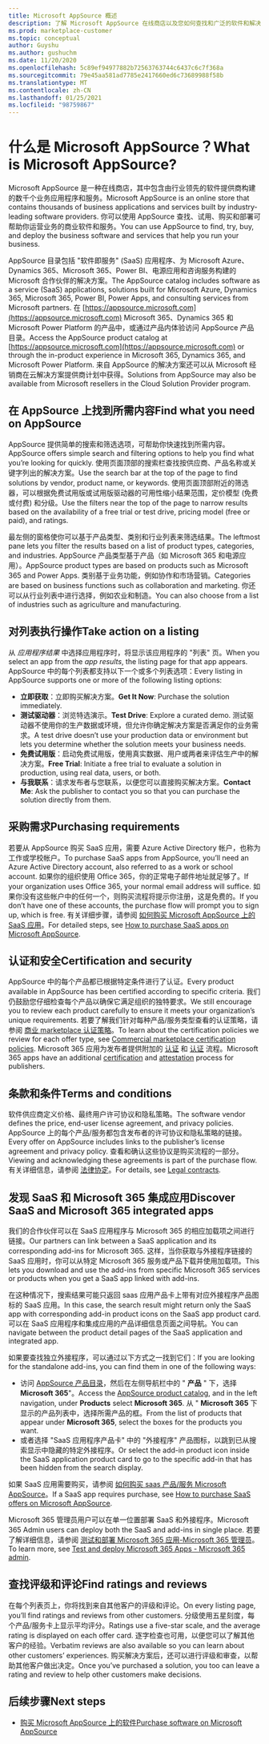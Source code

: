 ```yaml
---
title: Microsoft AppSource 概述
description: 了解 Microsoft AppSource 在线商店以及您如何查找和广泛的软件和解决方案目录。
ms.prod: marketplace-customer
ms.topic: conceptual
author: Guyshu
ms.author: gushuchm
ms.date: 11/20/2020
ms.openlocfilehash: 5c89ef94977882b72563763744c6437c6c7f368a
ms.sourcegitcommit: 79e45aa581ad7785e2417660ed6c73689988f58b
ms.translationtype: MT
ms.contentlocale: zh-CN
ms.lasthandoff: 01/25/2021
ms.locfileid: "98759867"
---
```

# <a name="what-is-microsoft-appsource"></a><span data-ttu-id="9581e-103">什么是 Microsoft AppSource？</span><span class="sxs-lookup"><span data-stu-id="9581e-103">What is Microsoft AppSource?</span></span>

<span data-ttu-id="9581e-104">Microsoft AppSource 是一种在线商店，其中包含由行业领先的软件提供商构建的数千个业务应用程序和服务。</span><span class="sxs-lookup"><span data-stu-id="9581e-104">Microsoft AppSource is an online store that contains thousands of business applications and services built by industry-leading software providers.</span></span> <span data-ttu-id="9581e-105">你可以使用 AppSource 查找、试用、购买和部署可帮助你运营业务的商业软件和服务。</span><span class="sxs-lookup"><span data-stu-id="9581e-105">You can use AppSource to find, try, buy, and deploy the business software and services that help you run your business.</span></span>

<span data-ttu-id="9581e-106">AppSource 目录包括 "软件即服务" (SaaS) 应用程序、为 Microsoft Azure、Dynamics 365、Microsoft 365、Power BI、电源应用和咨询服务构建的 Microsoft 合作伙伴的解决方案。</span><span class="sxs-lookup"><span data-stu-id="9581e-106">The AppSource catalog includes software as a service (SaaS) applications, solutions built for Microsoft Azure, Dynamics 365, Microsoft 365, Power BI, Power Apps, and consulting services from Microsoft partners.</span></span> <span data-ttu-id="9581e-107">在 [https://appsource.microsoft.com](https://appsource.microsoft.com) Microsoft 365、Dynamics 365 和 Microsoft Power Platform 的产品中，或通过产品内体验访问 AppSource 产品目录。</span><span class="sxs-lookup"><span data-stu-id="9581e-107">Access the AppSource product catalog at [https://appsource.microsoft.com](https://appsource.microsoft.com) or through the in-product experience in Microsoft 365, Dynamics 365, and Microsoft Power Platform.</span></span> <span data-ttu-id="9581e-108">来自 AppSource 的解决方案还可以从 Microsoft 经销商在云解决方案提供商计划中获得。</span><span class="sxs-lookup"><span data-stu-id="9581e-108">Solutions from AppSource may also be available from Microsoft resellers in the Cloud Solution Provider program.</span></span>

## <a name="find-what-you-need-on-appsource"></a><span data-ttu-id="9581e-109">在 AppSource 上找到所需内容</span><span class="sxs-lookup"><span data-stu-id="9581e-109">Find what you need on AppSource</span></span>

<span data-ttu-id="9581e-110">AppSource 提供简单的搜索和筛选选项，可帮助你快速找到所需内容。</span><span class="sxs-lookup"><span data-stu-id="9581e-110">AppSource offers simple search and filtering options to help you find what you’re looking for quickly.</span></span> <span data-ttu-id="9581e-111">使用页面顶部的搜索栏查找按供应商、产品名称或关键字列出的解决方案。</span><span class="sxs-lookup"><span data-stu-id="9581e-111">Use the search bar at the top of the page to find solutions by vendor, product name, or keywords.</span></span> <span data-ttu-id="9581e-112">使用页面顶部附近的筛选器，可以根据免费试用版或试用版驱动器的可用性缩小结果范围，定价模型 (免费或付费) 和分级。</span><span class="sxs-lookup"><span data-stu-id="9581e-112">Use the filters near the top of the page to narrow results based on the availability of a free trial or test drive, pricing model (free or paid), and ratings.</span></span>

<span data-ttu-id="9581e-113">最左侧的窗格使你可以基于产品类型、类别和行业列表来筛选结果。</span><span class="sxs-lookup"><span data-stu-id="9581e-113">The leftmost pane lets you filter the results based on a list of product types, categories, and industries.</span></span> <span data-ttu-id="9581e-114">AppSource 产品类型基于产品（如 Microsoft 365 和电源应用）。</span><span class="sxs-lookup"><span data-stu-id="9581e-114">AppSource product types are based on products such as Microsoft 365 and Power Apps.</span></span> <span data-ttu-id="9581e-115">类别基于业务功能，例如协作和市场营销。</span><span class="sxs-lookup"><span data-stu-id="9581e-115">Categories are based on business functions such as collaboration and marketing.</span></span> <span data-ttu-id="9581e-116">你还可以从行业列表中进行选择，例如农业和制造。</span><span class="sxs-lookup"><span data-stu-id="9581e-116">You can also choose from a list of industries such as agriculture and manufacturing.</span></span>

## <a name="take-action-on-a-listing"></a><span data-ttu-id="9581e-117">对列表执行操作</span><span class="sxs-lookup"><span data-stu-id="9581e-117">Take action on a listing</span></span>

<span data-ttu-id="9581e-118">从 _应用程序结果_ 中选择应用程序时，将显示该应用程序的 "列表" 页。</span><span class="sxs-lookup"><span data-stu-id="9581e-118">When you select an app from the _app results_, the listing page for that app appears.</span></span> <span data-ttu-id="9581e-119">AppSource 中的每个列表都支持以下一个或多个列表选项：</span><span class="sxs-lookup"><span data-stu-id="9581e-119">Every listing in AppSource supports one or more of the following listing options:</span></span>

- <span data-ttu-id="9581e-120">**立即获取**：立即购买解决方案。</span><span class="sxs-lookup"><span data-stu-id="9581e-120">**Get It Now**: Purchase the solution immediately.</span></span>
- <span data-ttu-id="9581e-121">**测试驱动器**：浏览特选演示。</span><span class="sxs-lookup"><span data-stu-id="9581e-121">**Test Drive**: Explore a curated demo.</span></span> <span data-ttu-id="9581e-122">测试驱动器不使用你的生产数据或环境，但允许你确定解决方案是否满足你的业务需求。</span><span class="sxs-lookup"><span data-stu-id="9581e-122">A test drive doesn’t use your production data or environment but lets you determine whether the solution meets your business needs.</span></span>
- <span data-ttu-id="9581e-123">**免费试用版**：启动免费试用版，使用真实数据、用户或两者来评估生产中的解决方案。</span><span class="sxs-lookup"><span data-stu-id="9581e-123">**Free Trial**: Initiate a free trial to evaluate a solution in production, using real data, users, or both.</span></span>
- <span data-ttu-id="9581e-124">**与我联系**：请求发布者与您联系，以便您可以直接购买解决方案。</span><span class="sxs-lookup"><span data-stu-id="9581e-124">**Contact Me**: Ask the publisher to contact you so that you can purchase the solution directly from them.</span></span>

## <a name="purchasing-requirements"></a><span data-ttu-id="9581e-125">采购需求</span><span class="sxs-lookup"><span data-stu-id="9581e-125">Purchasing requirements</span></span>

<span data-ttu-id="9581e-126">若要从 AppSource 购买 SaaS 应用，需要 Azure Active Directory 帐户，也称为工作或学校帐户。</span><span class="sxs-lookup"><span data-stu-id="9581e-126">To purchase SaaS apps from AppSource, you’ll need an Azure Active Directory account, also referred to as a work or school account.</span></span> <span data-ttu-id="9581e-127">如果你的组织使用 Office 365，你的正常电子邮件地址就足够了。</span><span class="sxs-lookup"><span data-stu-id="9581e-127">If your organization uses Office 365, your normal email address will suffice.</span></span> <span data-ttu-id="9581e-128">如果你没有这些帐户中的任何一个，则购买流程将提示你注册，这是免费的。</span><span class="sxs-lookup"><span data-stu-id="9581e-128">If you don’t have one of these accounts, the purchase flow will prompt you to sign up, which is free.</span></span> <span data-ttu-id="9581e-129">有关详细步骤，请参阅 [如何购买 Microsoft AppSource 上的 SaaS 应用](purchase-software-appsource.md)。</span><span class="sxs-lookup"><span data-stu-id="9581e-129">For detailed steps, see [How to purchase SaaS apps on Microsoft AppSource](purchase-software-appsource.md).</span></span>

## <a name="certification-and-security"></a><span data-ttu-id="9581e-130">认证和安全</span><span class="sxs-lookup"><span data-stu-id="9581e-130">Certification and security</span></span>

<span data-ttu-id="9581e-131">AppSource 中的每个产品都已根据特定条件进行了认证。</span><span class="sxs-lookup"><span data-stu-id="9581e-131">Every product available in AppSource has been certified according to specific criteria.</span></span> <span data-ttu-id="9581e-132">我们仍鼓励您仔细检查每个产品以确保它满足组织的独特要求。</span><span class="sxs-lookup"><span data-stu-id="9581e-132">We still encourage you to review each product carefully to ensure it meets your organization’s unique requirements.</span></span> <span data-ttu-id="9581e-133">若要了解我们针对每种产品/服务类型查看的认证策略，请参阅 [商业 marketplace 认证策略](/legal/marketplace/certification-policies)。</span><span class="sxs-lookup"><span data-stu-id="9581e-133">To learn about the certification policies we review for each offer type, see [Commercial marketplace certification policies](/legal/marketplace/certification-policies).</span></span> <span data-ttu-id="9581e-134">Microsoft 365 应用为发布者提供附加的 [认证](/microsoft-365-app-certification/docs/enterprise-app-certification-guide) 和 [认证](/microsoft-365-app-certification/docs/enterprise-app-attestation-guide) 流程。</span><span class="sxs-lookup"><span data-stu-id="9581e-134">Microsoft 365 apps have an additional [certification](/microsoft-365-app-certification/docs/enterprise-app-certification-guide) and [attestation](/microsoft-365-app-certification/docs/enterprise-app-attestation-guide) process for publishers.</span></span>

## <a name="terms-and-conditions"></a><span data-ttu-id="9581e-135">条款和条件</span><span class="sxs-lookup"><span data-stu-id="9581e-135">Terms and conditions</span></span>

<span data-ttu-id="9581e-136">软件供应商定义价格、最终用户许可协议和隐私策略。</span><span class="sxs-lookup"><span data-stu-id="9581e-136">The software vendor defines the price, end-user license agreement, and privacy policies.</span></span> <span data-ttu-id="9581e-137">AppSource 上的每个产品/服务都包含发布者的许可协议和隐私策略的链接。</span><span class="sxs-lookup"><span data-stu-id="9581e-137">Every offer on AppSource includes links to the publisher’s license agreement and privacy policy.</span></span> <span data-ttu-id="9581e-138">查看和确认这些协议是购买流程的一部分。</span><span class="sxs-lookup"><span data-stu-id="9581e-138">Viewing and acknowledging these agreements is part of the purchase flow.</span></span> <span data-ttu-id="9581e-139">有关详细信息，请参阅 [法律协定](legal-contracts.md)。</span><span class="sxs-lookup"><span data-stu-id="9581e-139">For details, see [Legal contracts](legal-contracts.md).</span></span>

## <a name="discover-saas-and-microsoft-365-integrated-apps"></a><span data-ttu-id="9581e-140">发现 SaaS 和 Microsoft 365 集成应用</span><span class="sxs-lookup"><span data-stu-id="9581e-140">Discover SaaS and Microsoft 365 integrated apps</span></span>

<span data-ttu-id="9581e-141">我们的合作伙伴可以在 SaaS 应用程序与 Microsoft 365 的相应加载项之间进行链接。</span><span class="sxs-lookup"><span data-stu-id="9581e-141">Our partners can link between a SaaS application and its corresponding add-ins for Microsoft 365.</span></span> <span data-ttu-id="9581e-142">这样，当你获取与外接程序链接的 SaaS 应用时，你可以从特定 Microsoft 365 服务或产品下载并使用加载项。</span><span class="sxs-lookup"><span data-stu-id="9581e-142">This lets you download and use the add-ins from specific Microsoft 365 services or products when you get a SaaS app linked with add-ins.</span></span>

<span data-ttu-id="9581e-143">在这种情况下，搜索结果可能只返回 saas 应用产品卡上带有对应外接程序产品图标的 SaaS 应用。</span><span class="sxs-lookup"><span data-stu-id="9581e-143">In this case, the search result might return only the SaaS app with corresponding add-in product icons on the SaaS app product card.</span></span> <span data-ttu-id="9581e-144">可以在 SaaS 应用程序和集成应用的产品详细信息页面之间导航。</span><span class="sxs-lookup"><span data-stu-id="9581e-144">You can navigate between the product detail pages of the SaaS application and integrated app.</span></span>

<span data-ttu-id="9581e-145">如果要查找独立外接程序，可以通过以下方式之一找到它们：</span><span class="sxs-lookup"><span data-stu-id="9581e-145">If you are looking for the standalone add-ins, you can find them in one of the following ways:</span></span>

- <span data-ttu-id="9581e-146">访问 [AppSource 产品目录](https://appsource.microsoft.com/marketplace/apps/)，然后在左侧导航栏中的 " **产品** " 下，选择 **Microsoft 365**"。</span><span class="sxs-lookup"><span data-stu-id="9581e-146">Access the [AppSource product catalog](https://appsource.microsoft.com/marketplace/apps/), and in the left navigation, under **Products** select **Microsoft 365**.</span></span> <span data-ttu-id="9581e-147">从 " **Microsoft 365** 下显示的产品列表中，选择所需产品的框。</span><span class="sxs-lookup"><span data-stu-id="9581e-147">From the list of products that appear under **Microsoft 365**, select the boxes for the products you want.</span></span>
- <span data-ttu-id="9581e-148">或者选择 "SaaS 应用程序产品卡" 中的 "外接程序" 产品图标，以跳到已从搜索显示中隐藏的特定外接程序。</span><span class="sxs-lookup"><span data-stu-id="9581e-148">Or select the add-in product icon inside the SaaS application product card to go to the specific add-in that has been hidden from the search display.</span></span>

<span data-ttu-id="9581e-149">如果 SaaS 应用需要购买，请参阅 [如何购买 saas 产品/服务 Microsoft AppSource](purchase-software-appsource.md)。</span><span class="sxs-lookup"><span data-stu-id="9581e-149">If a SaaS app requires purchase, see [How to purchase SaaS offers on Microsoft AppSource](purchase-software-appsource.md).</span></span>

<span data-ttu-id="9581e-150">Microsoft 365 管理员用户可以在单一位置部署 SaaS 和外接程序。</span><span class="sxs-lookup"><span data-stu-id="9581e-150">Microsoft 365 Admin users can deploy both the SaaS and add-ins in single place.</span></span> <span data-ttu-id="9581e-151">若要了解详细信息，请参阅 [测试和部署 Microsoft 365 应用-Microsoft 365 管理员](/microsoft-365/admin/manage/test-and-deploy-microsoft-365-apps)。</span><span class="sxs-lookup"><span data-stu-id="9581e-151">To learn more, see [Test and deploy Microsoft 365 Apps - Microsoft 365 admin](/microsoft-365/admin/manage/test-and-deploy-microsoft-365-apps).</span></span>

## <a name="find-ratings-and-reviews"></a><span data-ttu-id="9581e-152">查找评级和评论</span><span class="sxs-lookup"><span data-stu-id="9581e-152">Find ratings and reviews</span></span>

<span data-ttu-id="9581e-153">在每个列表页上，你将找到来自其他客户的评级和评论。</span><span class="sxs-lookup"><span data-stu-id="9581e-153">On every listing page, you’ll find ratings and reviews from other customers.</span></span> <span data-ttu-id="9581e-154">分级使用五星刻度，每个产品/服务卡上显示平均评分。</span><span class="sxs-lookup"><span data-stu-id="9581e-154">Ratings use a five-star scale, and the average rating is displayed on each offer card.</span></span> <span data-ttu-id="9581e-155">逐字检查也可用，以便您可以了解其他客户的经验。</span><span class="sxs-lookup"><span data-stu-id="9581e-155">Verbatim reviews are also available so you can learn about other customers’ experiences.</span></span> <span data-ttu-id="9581e-156">购买解决方案后，还可以进行评级和审查，以帮助其他客户做出决定。</span><span class="sxs-lookup"><span data-stu-id="9581e-156">Once you’ve purchased a solution, you too can leave a rating and review to help other customers make decisions.</span></span>

## <a name="next-steps"></a><span data-ttu-id="9581e-157">后续步骤</span><span class="sxs-lookup"><span data-stu-id="9581e-157">Next steps</span></span>

- [<span data-ttu-id="9581e-158">购买 Microsoft AppSource 上的软件</span><span class="sxs-lookup"><span data-stu-id="9581e-158">Purchase software on Microsoft AppSource</span></span>](purchase-software-appsource.md)
